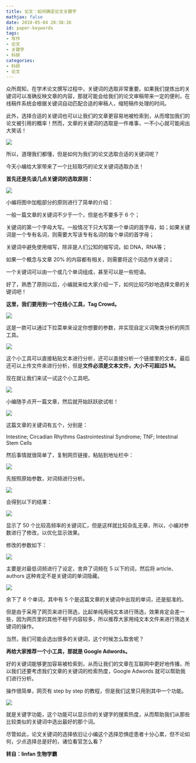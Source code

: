 ```yaml
---
title: 论文：如何确定论文关键字
mathjax: false
date: 2018-05-04 20:38:16
id: paper-keywords
tags:
- 写作
- 论文
- 关键字
- 科研
categories:
- 科研
- 论文
---
```


众所周知，在学术论文撰写过程中，关键词的选取非常重要。如果我们提炼出的关键词可以准确反映文章的内容，那就可能会给我们的论文审稿带来一定的便利，在线稿件系统会根据关键词自动匹配合适的审稿人，缩短稿件处理的时间。

<!--- more --->

此外，选择合适的关键词也可以让我们的文章更容易地被检索到，从而增加我们的论文被引用的概率！然而，文章的关键词的选取是一件难事，一不小心就可能闹出大笑话！

![](https://zymin-1255632454.cos.ap-shanghai.myqcloud.com/paper-keywords/9081c57ba9c59600670006086dbc151b.jpg)

所以，道理我们都懂，但是如何为我们的论文选取合适的关键词呢？

今天小编给大家带来了一个比较取巧的论文关键词选取办法！

**首先还是先谈几点关键词的选取原则：**

![](https://zymin-1255632454.cos.ap-shanghai.myqcloud.com/paper-keywords/5fc072a150918c5efb43592ba79b839a.jpg)

小编将图中加粗部分的原则进行了简单的介绍：

一般一篇文章的关键词不少于一个，但是也不要多于 6 个；

关键词的第一个字母大写。一般情况下只大写第一个单词的首字母，如；如果关键词是一个专有名词，则需要大写该专有名词的每个单词的首字母；

关键词中避免使用缩写，除非是人们公知的缩写词，如 DNA，RNA等；

如果一个概念与文章 20% 的内容都有相关，则需要将这个词选作关键词；

一个关键词可以由一个或几个单词组成，甚至可以是一些短语。

好了，熟悉了原则以后，小编就来给大家介绍一下，如何比较巧妙地选择文章的关键词吧！

**这里，我们要用到一个在线小工具，Tag Crowd。**

![](https://zymin-1255632454.cos.ap-shanghai.myqcloud.com/paper-keywords/5c830cc24358ba54f88264280318b650.jpg)

这是一款可以通过下拉菜单来设定你想要的参数，并实现自定义词聚类分析的网页工具。

![](https://zymin-1255632454.cos.ap-shanghai.myqcloud.com/paper-keywords/870426d4e0485c4ba18f2e7555529061.jpg)

这个小工具可以直接粘贴文本进行分析，还可以直接分析一个链接里的文本，最后还可以上传文件来进行分析，但是**文件必须是文本文件，大小不可超过5 M。**

现在就让我们来试一试这个小工具吧。

![](https://zymin-1255632454.cos.ap-shanghai.myqcloud.com/paper-keywords/a5521fc5618d90cbe35e618bb7707d48.jpg)

小编随手点开一篇文章，然后就开始跃跃欲试啦！

![](https://zymin-1255632454.cos.ap-shanghai.myqcloud.com/paper-keywords/1ae240db6ea4dec0a8b0135ccd316bf4.jpg)

这篇文章的关键词有五个，分别是：

Intestine; Circadian Rhythms Gastrointestinal Syndrome; TNF; Intestinal Stem
Cells

然后事情就很简单了，复制网页链接，粘贴到地址栏中：

![](https://zymin-1255632454.cos.ap-shanghai.myqcloud.com/paper-keywords/4a3d4b9db2cc436d0aead70bbedd4d9c.jpg)

先按照原始参数，对词频进行分析。

![](https://zymin-1255632454.cos.ap-shanghai.myqcloud.com/paper-keywords/6eed9139487f3c5450407d7b1c54067a.jpg)

会得到以下的结果：

![](https://zymin-1255632454.cos.ap-shanghai.myqcloud.com/paper-keywords/7e1c1567796a77d2f46e02b4d27e4c4b.jpg)

显示了 50
个比较高频率的关键词汇，但是这样就比较杂乱无章，所以，小编对参数进行了修改，以优化显示效果。

修改的参数如下：

![](https://zymin-1255632454.cos.ap-shanghai.myqcloud.com/paper-keywords/7d3c2b30093c2b7d4e9cae8736d2e27b.jpg)

主要是对最低词频进行了设定，舍弃了词频在 5 以下的词，然后将 article、authors
这种肯定不是关键词的单词隐藏。

![](https://zymin-1255632454.cos.ap-shanghai.myqcloud.com/paper-keywords/c58bf28dacaadef5a575807e908871ad.jpg)

余下了 8 个单词，其中有 5 个是这篇文章的关键词中出现的单词，还是挺准的。

但是由于采用了网页来进行筛选，比起单纯用纯文本进行筛选，效果肯定会差一些，因为网页里的其他不相干内容较多，所以推荐大家用纯文本文件来进行筛选关键词的操作。

当然，我们可能会选出很多的关键词，这个时候怎么取舍呢？

**再给大家推荐一个小工具，那就是 Google Adwords。**

好的关键词能够更加容易被检索到，从而让我们的文章在互联网中更好地传播，所以我们还要考虑我们文章的关键词的检索热度，Google
Adwords 就可以帮助我们进行分析。

操作很简单，网页有 step by step 的教程，但是我们这里只用到其中一个功能。

![](https://zymin-1255632454.cos.ap-shanghai.myqcloud.com/paper-keywords/0e16a27439e1e207bbf5e262ccb1c9c0.jpg)

就是关键字功能，这个功能可以显示你的关键字的搜索热度，从而帮助我们从那些比较类似的关键词中选出最好的那个词。

尽管如此，论文关键词的选择依旧让小编这个选择恐惧症患者十分心累，但不论如何，少点选择总是好的，诸位看官怎么看？

**转自：linfan 生物学霸**